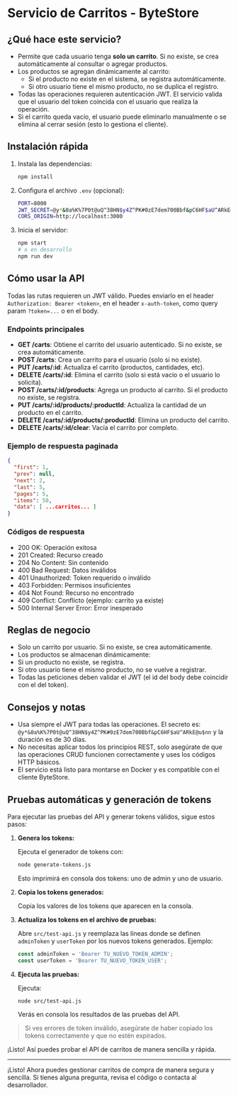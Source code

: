 # Servicio de Carritos - ByteStore

## ¿Qué hace este servicio?

- Permite que cada usuario tenga **solo un carrito**. Si no existe, se crea automáticamente al consultar o agregar productos.
- Los productos se agregan dinámicamente al carrito:
  - Si el producto no existe en el sistema, se registra automáticamente.
  - Si otro usuario tiene el mismo producto, no se duplica el registro.
- Todas las operaciones requieren autenticación JWT. El servicio valida que el usuario del token coincida con el usuario que realiza la operación.
- Si el carrito queda vacío, el usuario puede eliminarlo manualmente o se elimina al cerrar sesión (esto lo gestiona el cliente).

## Instalación rápida

1. Instala las dependencias:
   ```bash
   npm install
   ```
2. Configura el archivo `.env` (opcional):
   ```bash
   PORT=8000
   JWT_SECRET=@y*&0a%K%7P0t@uQ^38HN$y4Z^PK#0zE7dem700Bbf&pC6HF$aU^ARkE@u$nn
   CORS_ORIGIN=http://localhost:3000
   ```
3. Inicia el servidor:
   ```bash
   npm start
   # o en desarrollo
   npm run dev
   ```

## Cómo usar la API

Todas las rutas requieren un JWT válido. Puedes enviarlo en el header `Authorization: Bearer <token>`, en el header `x-auth-token`, como query param `?token=...` o en el body.

### Endpoints principales

- **GET /carts**: Obtiene el carrito del usuario autenticado. Si no existe, se crea automáticamente.
- **POST /carts**: Crea un carrito para el usuario (solo si no existe).
- **PUT /carts/:id**: Actualiza el carrito (productos, cantidades, etc).
- **DELETE /carts/:id**: Elimina el carrito (solo si está vacío o el usuario lo solicita).
- **POST /carts/:id/products**: Agrega un producto al carrito. Si el producto no existe, se registra.
- **PUT /carts/:id/products/:productId**: Actualiza la cantidad de un producto en el carrito.
- **DELETE /carts/:id/products/:productId**: Elimina un producto del carrito.
- **DELETE /carts/:id/clear**: Vacía el carrito por completo.

### Ejemplo de respuesta paginada

```json
{
  "first": 1,
  "prev": null,
  "next": 2,
  "last": 5,
  "pages": 5,
  "items": 50,
  "data": [ ...carritos... ]
}
```

### Códigos de respuesta

- 200 OK: Operación exitosa
- 201 Created: Recurso creado
- 204 No Content: Sin contenido
- 400 Bad Request: Datos inválidos
- 401 Unauthorized: Token requerido o inválido
- 403 Forbidden: Permisos insuficientes
- 404 Not Found: Recurso no encontrado
- 409 Conflict: Conflicto (ejemplo: carrito ya existe)
- 500 Internal Server Error: Error inesperado

## Reglas de negocio

- Solo un carrito por usuario. Si no existe, se crea automáticamente.
- Los productos se almacenan dinámicamente:
- Si un producto no existe, se registra.
- Si otro usuario tiene el mismo producto, no se vuelve a registrar.
- Todas las peticiones deben validar el JWT (el id del body debe coincidir con el del token).

## Consejos y notas

- Usa siempre el JWT para todas las operaciones. El secreto es: `@y*&0a%K%7P0t@uQ^38HN$y4Z^PK#0zE7dem700Bbf&pC6HF$aU^ARkE@u$nn` y la duración es de 30 días.
- No necesitas aplicar todos los principios REST, solo asegúrate de que las operaciones CRUD funcionen correctamente y uses los códigos HTTP básicos.
- El servicio está listo para montarse en Docker y es compatible con el cliente ByteStore.

## Pruebas automáticas y generación de tokens

Para ejecutar las pruebas del API y generar tokens válidos, sigue estos pasos:

1. **Genera los tokens:**
   
   Ejecuta el generador de tokens con:
   ```bash
   node generate-tokens.js
   ```
   Esto imprimirá en consola dos tokens: uno de admin y uno de usuario.

2. **Copia los tokens generados:**
   
   Copia los valores de los tokens que aparecen en la consola.

3. **Actualiza los tokens en el archivo de pruebas:**
   
   Abre `src/test-api.js` y reemplaza las líneas donde se definen `adminToken` y `userToken` por los nuevos tokens generados. Ejemplo:
   ```js
   const adminToken = 'Bearer TU_NUEVO_TOKEN_ADMIN';
   const userToken = 'Bearer TU_NUEVO_TOKEN_USER';
   ```

4. **Ejecuta las pruebas:**
   
   Ejecuta:
   ```bash
   node src/test-api.js
   ```
   Verás en consola los resultados de las pruebas del API.

> Si ves errores de token inválido, asegúrate de haber copiado los tokens correctamente y que no estén expirados.

¡Listo! Así puedes probar el API de carritos de manera sencilla y rápida.

---

¡Listo! Ahora puedes gestionar carritos de compra de manera segura y sencilla. Si tienes alguna pregunta, revisa el código o contacta al desarrollador.
